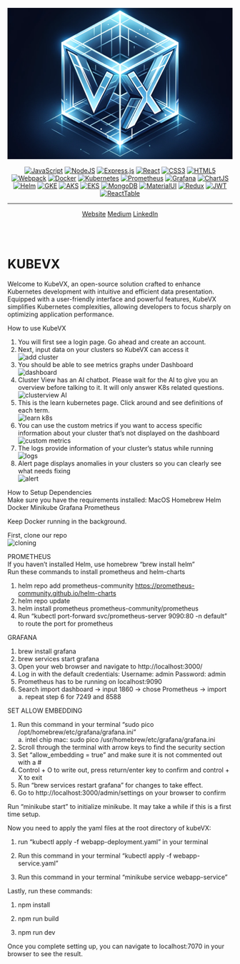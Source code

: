 <div align="center"> 

![Logo](src/public/assets/banner.png)

[![JavaScript](https://img.shields.io/badge/javascript-yellow?style=for-the-badge&logo=javascript&logoColor=white)](https://www.javascript.com/)
[![NodeJS](https://img.shields.io/badge/Nodejs-%23339933?style=for-the-badge&logo=node.js&logoColor=white)](https://nodejs.org/)
[![Express.js](https://img.shields.io/badge/expressjs-%23D6AC32?style=for-the-badge&logo=javascript&logoColor=white)](https://expressjs.com/)
[![React](https://img.shields.io/badge/react-%234E9FF9?style=for-the-badge&logo=react&logoColor=white)](https://reactjs.org/)
[![CSS3](https://img.shields.io/badge/CSS3-1572B6?style=for-the-badge&logo=css3&logoColor=white)](https://developer.mozilla.org/en-US/docs/Web/CSS)
[![HTML5](https://img.shields.io/badge/HTML5-E34F26?style=for-the-badge&logo=html5&logoColor=white)](https://developer.mozilla.org/en-US/docs/Web/HTML)
[![Webpack](https://img.shields.io/badge/webpack-%236DB4F2?style=for-the-badge&logo=webpack&logoColor=white)](https://webpack.js.org/)
[![Docker](https://img.shields.io/badge/docker-%232496ED?style=for-the-badge&logo=docker&logoColor=white)](https://www.docker.com/)
[![Kubernetes](https://img.shields.io/badge/kubernetes-%23326CE5?style=for-the-badge&logo=kubernetes&logoColor=white)](https://kubernetes.io/)
[![Prometheus](https://img.shields.io/badge/prometheus-%23E6522C?style=for-the-badge&logo=prometheus&logoColor=white)](https://prometheus.io/)
[![Grafana](https://img.shields.io/badge/grafana-%23F46800?style=for-the-badge&logo=grafana&logoColor=white)](https://grafana.com/)
[![ChartJS](https://img.shields.io/badge/chart.js-%23FF6384?style=for-the-badge&logo=chart.js&logoColor=white)](https://www.chartjs.org/)
[![Helm](https://img.shields.io/badge/helm-090E6F?style=for-the-badge&logo=helm&logoColor=white)](https://helm.sh/)
[![GKE](https://img.shields.io/badge/GKE-%234285F4?style=for-the-badge&logo=googlecloud&logoColor=white)](https://cloud.google.com/kubernetes-engine)
[![AKS](https://img.shields.io/badge/AKS-326CE5?style=for-the-badge&logo=microsoft-azure&logoColor=white)](https://azure.microsoft.com/en-us/services/kubernetes-service/)
[![EKS](https://img.shields.io/badge/EKS-232F3E?style=for-the-badge&logo=amazon-aws&logoColor=white)](https://aws.amazon.com/eks/)
[![MongoDB](https://img.shields.io/badge/MongoDB-4EA94B?style=for-the-badge&logo=mongodb&logoColor=white)](https://www.mongodb.com/)
[![MaterialUI](https://img.shields.io/badge/Material%20UI-007FFF?style=for-the-badge&logo=mui&logoColor=white)](https://mui.com/)
[![Redux](https://img.shields.io/badge/Redux-593D88?style=for-the-badge&logo=redux&logoColor=white)](https://redux.js.org/)
[![JWT](https://img.shields.io/badge/JWT-000000?style=for-the-badge&logo=JSON%20web%20tokens&logoColor=white)](https://jwt.io/)
[![ReactTable](https://img.shields.io/badge/react%20table-FF4154?style=for-the-badge&logo=react%20table&logoColor=white)](https://www.npmjs.com/package/react-table)
<!-- [![image]({BadgeURLHere})]() -->

---

<p align="center" style="font-size: 1em">
<a name="website" href="https://www.kubevx.com">Website</a>
<a name="medium" href="https://medium.com/@kubevx">Medium</a>
<!-- <a name="product-hunt" href="">Product Hunt</a> -->
<a name="linkedin" href="https://www.linkedin.com/company/kubevx">LinkedIn</a>
</p>
<br /><br />

</div>

# KUBEVX

Welcome to KubeVX, an open-source solution crafted to enhance Kubernetes development with intuitive and efficient data presentation. Equipped with a user-friendly interface and powerful features, KubeVX simplifies Kubernetes complexities, allowing developers to focus sharply on optimizing application performance.

How to use KubeVX

1. You will first see a login page. Go ahead and create an account.
2. Next, input data on your clusters so KubeVX can access it  <br>
![add cluster](https://github.com/oslabs-beta/KubeVX/blob/main/loginAndAdd.gif?raw=true)
3. You should be able to see metrics graphs under Dashboard  <br>
![dashboard](https://github.com/oslabs-beta/KubeVX/blob/main/dashboard.gif?raw=true)
4. Cluster View has an AI chatbot. Please wait for the AI to give you an overview before talking to it. It will only answer K8s related questions.  <br>
![clusterview AI](https://github.com/oslabs-beta/KubeVX/blob/main/clusterAndAI?raw=true)
5. This is the learn kubernetes page. Click around and see definitions of each term. <br>
![learn k8s](https://github.com/oslabs-beta/KubeVX/blob/main/learnkubernetes.gif?raw=true)  
6. You can use the custom metrics if you want to access specific information about your cluster that’s not displayed on the dashboard  <br>
![custom metrics](https://github.com/oslabs-beta/KubeVX/blob/main/customMetrics.gif?raw=true)
7. The logs provide information of your cluster’s status while running <br>
![logs](https://github.com/oslabs-beta/KubeVX/blob/main/logs.gif?raw=true)
8. Alert page displays anomalies in your clusters so you can clearly see what needs fixing <br>
![alert](https://github.com/oslabs-beta/KubeVX/blob/main/alerts.gif?raw=true)

How to Setup Dependencies <br>
Make sure you have the requirements installed:
MacOS
Homebrew
Helm
Docker
Minikube
Grafana
Prometheus

Keep Docker running in the background.

First, clone our repo <br>
![cloning](https://github.com/oslabs-beta/KubeVX/blob/main/cloningKubeVX.gif?raw=true)

PROMETHEUS <br>
If you haven’t installed Helm, use homebrew “brew install helm” <br>
Run these commands to install prometheus and helm-charts
1. helm repo add prometheus-community https://prometheus-community.github.io/helm-charts
2. helm repo update
3. helm install prometheus prometheus-community/prometheus
4. Run “kubectl port-forward svc/prometheus-server 9090:80 -n default” to route the port for prometheus

GRAFANA
1. brew install grafana
2. brew services start grafana
3. Open your web browser and navigate to http://localhost:3000/
4. Log in with the default credentials:
Username: admin
Password: admin
5. Prometheus has to be running on localhost:9090
6. Search import dashboard -> input 1860 -> chose Prometheus -> import <br>
    a. repeat step 6 for 7249 and 8588

SET ALLOW EMBEDDING
1. Run this command in your terminal “sudo pico /opt/homebrew/etc/grafana/grafana.ini” <br>
   a. intel chip mac: sudo pico /usr/homebrew/etc/grafana/grafana.ini
2. Scroll through the terminal with arrow keys to find the security section
3. Set “allow_embedding = true” and make sure it is not commented out with a # 
4. Control + O to write out, press return/enter key to confirm and control + X to exit 
5. Run “brew services restart grafana” for changes to take effect.
6. Go to http://localhost:3000/admin/settings on your browser to confirm


Run “minikube start” to initialize minikube. It may take a while if this is a first time setup.

Now you need to apply the yaml files at the root directory of kubeVX:

1. run “kubectl apply -f webapp-deployment.yaml” in your terminal

2. Run this command in your terminal “kubectl apply -f webapp-service.yaml”

3. Run this command in your terminal “minikube service webapp-service”

Lastly, run these commands:

1. npm install

2. npm run build

3. npm run dev

Once you complete setting up, you can navigate to localhost:7070 in your browser to see the result.

